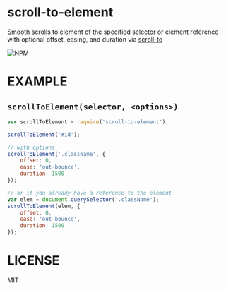 scroll-to-element
=====

Smooth scrolls to element of the specified selector or element reference with optional offset, easing, and duration via [scroll-to](https://www.npmjs.com/package/scroll-to)

[![NPM](https://nodei.co/npm/scroll-to-element.png)](https://nodei.co/npm/scroll-to-element/)

EXAMPLE
====

`scrollToElement(selector, <options>)`
---

```js
var scrollToElement = require('scroll-to-element');

scrollToElement('#id');

// with options
scrollToElement('.className', {
	offset: 0,
	ease: 'out-bounce',
	duration: 1500
});

// or if you already have a reference to the element
var elem = document.querySelector('.className');
scrollToElement(elem, {
	offset: 0,
	ease: 'out-bounce',
	duration: 1500
});
```

LICENSE
=======

MIT
